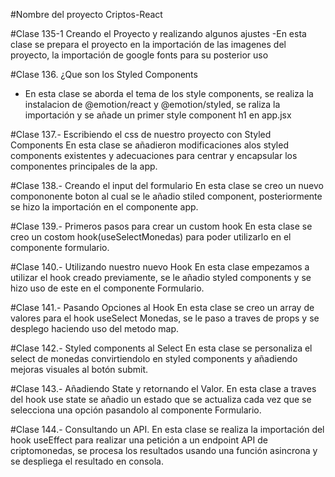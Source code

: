 #Nombre del proyecto Criptos-React

#Clase 135-1 Creando el Proyecto y realizando algunos ajustes
-En esta clase se prepara el proyecto en la importación de las imagenes del proyecto, la importación de google fonts para su posterior uso

#Clase 136. ¿Que son los Styled Components
- En esta clase se aborda el tema de los style components, se realiza la instalacion de @emotion/react y @emotion/styled, se raliza la importación y se añade un primer style component h1 en app.jsx

#Clase 137.- Escribiendo el css de nuestro proyecto con Styled Components
En esta clase se añadieron modificaciones  alos styled components existentes y adecuaciones para centrar y encapsular los componentes principales de la app.

#Clase 138.- Creando el input del formulario
En esta clase se creo un nuevo compononente boton al cual se le añadio stiled component, posteriormente se hizo la importación en el componente app.

#Clase 139.- Primeros pasos para crear un custom hook
En esta clase se creo un costom hook(useSelectMonedas) para poder utilizarlo en el componente formulario.

#Clase 140.- Utilizando nuestro nuevo Hook
En esta clase empezamos a utilizar el hook creado previamente, se le añadio styled components y se hizo uso de este en el componente Formulario.

#Clase 141.- Pasando Opciones al Hook
En esta clase se creo un array de valores para el hook useSelect Monedas, se le paso a traves de props y se desplego haciendo uso del metodo map.

#Clase 142.- Styled components al Select
En esta clase se personaliza el select de monedas convirtiendolo en styled components y añadiendo mejoras visuales al botón submit.

#Clase 143.- Añadiendo State y retornando el Valor.
En esta clase a traves del hook use state se añadio un estado que se actualiza cada vez que se selecciona una opción pasandolo al componente Formulario.

#Clase 144.- Consultando un API.
En esta clase se realiza la importación del hook useEffect para realizar una petición a un endpoint API de criptomonedas, se procesa los resultados usando una función asincrona y se despliega el resultado en consola.